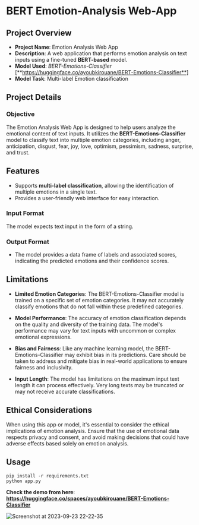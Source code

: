 # BERT Emotion-Analysis Web-App

## Project Overview

+ **Project Name**: Emotion Analysis Web App
+ **Description**: A web application that performs emotion analysis on text inputs using a fine-tuned **BERT-based** model.
+ **Model Used**: *BERT-Emotions-Classifier* [**https://huggingface.co/ayoubkirouane/BERT-Emotions-Classifier**]
+ **Model Task**: Multi-label Emotion classification

## Project Details

### Objective

The Emotion Analysis Web App is designed to help users analyze the emotional content of text inputs. It utilizes the **BERT-Emotions-Classifier** model to classify text into multiple emotion categories, including anger, anticipation, disgust, fear, joy, love, optimism, pessimism, sadness, surprise, and trust.

## Features

+ Supports **multi-label classification**, allowing the identification of multiple emotions in a single text.
+ Provides a user-friendly web interface for easy interaction.

### Input Format

The model expects text input in the form of a string.

### Output Format

+ The model provides a data frame of labels and associated scores, indicating the predicted emotions and their confidence scores.

## Limitations

+ **Limited Emotion Categories**: The BERT-Emotions-Classifier model is trained on a specific set of emotion categories. It may not accurately classify emotions that do not fall within these predefined categories.

+ **Model Performance**: The accuracy of emotion classification depends on the quality and diversity of the training data. The model's performance may vary for text inputs with uncommon or complex emotional expressions.

+ **Bias and Fairness**: Like any machine learning model, the BERT-Emotions-Classifier may exhibit bias in its predictions. Care should be taken to address and mitigate bias in real-world applications to ensure fairness and inclusivity.

+ **Input Length**: The model has limitations on the maximum input text length it can process effectively. Very long texts may be truncated or may not receive accurate classifications.

## Ethical Considerations

When using this app or model, it's essential to consider the ethical implications of emotion analysis. Ensure that the use of emotional data respects privacy and consent, and avoid making decisions that could have adverse effects based solely on emotion analysis.

## Usage

```
pip install -r requirements.txt
python app.py
```
**Check the demo from here**: **https://huggingface.co/spaces/ayoubkirouane/BERT-Emotions-Classifier**

![Screenshot at 2023-09-23 22-22-35](https://github.com/Kirouane-Ayoub/BERT-Emotion-Analysis-Web-App/assets/99510125/40df807b-c75d-4dd3-8e1b-c7cbe02e3315)
